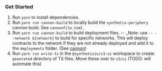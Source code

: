 ### Get Started

1. Run `yarn` to install dependencies.
2. Run `yarn run cannon-build` to locally build the `synthetix-periphery` cannon build. See `cannonfile.toml`.
3. Run `yarn run cannon-build` to build deployment files.
   -- \_Note: use `-- --network ${network}` to build for specific networks. This will deploy contracts to the network if they are not already deployed and add it to the `deployments` folder. (See [cannon](https://usecannon.com/))
4. Run `yarn run write-ts` in the `@synthetixio/v3-ui` workspace to create `generated` directory of TS files. Move these over to `v3/ui` (TODO: will automate this)
